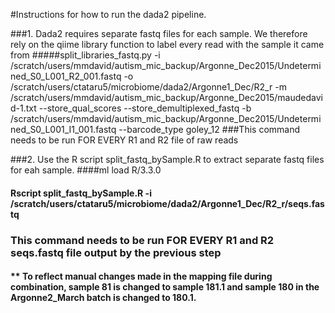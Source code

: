 #Instructions for how to run the dada2 pipeline.

###1. Dada2 requires separate fastq files for each sample. We therefore rely on the qiime library function to label every read with the sample it came from
#####split_libraries_fastq.py -i /scratch/users/mmdavid/autism_mic_backup/Argonne_Dec2015/Undetermined_S0_L001_R2_001.fastq -o /scratch/users/ctataru5/microbiome/dada2/Argonne1_Dec/R2_r -m /scratch/users/mmdavid/autism_mic_backup/Argonne_Dec2015/maudedavid-1.txt --store_qual_scores --store_demultiplexed_fastq -b /scratch/users/mmdavid/autism_mic_backup/Argonne_Dec2015/Undetermined_S0_L001_I1_001.fastq --barcode_type goley_12
###This command needs to be run FOR EVERY R1 and R2 file of raw reads


###2. Use the R script split_fastq_bySample.R to extract separate fastq files for eah sample.
####ml load R/3.3.0 
#### Rscript split_fastq_bySample.R -i /scratch/users/ctataru5/microbiome/dada2/Argonne1_Dec/R2_r/seqs.fastq
### This command needs to be run FOR EVERY R1 and R2 seqs.fastq file output by the previous step
#### ** To reflect manual changes made in the mapping file during combination, sample 81 is changed to sample 181.1 and sample 180 in the Argonne2_March batch is changed to 180.1.

